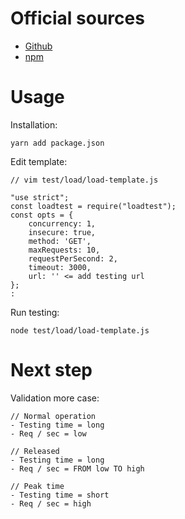 # Official sources
- [Github](https://github.com/alexfernandez/loadtest)
- [npm](https://www.npmjs.com/package/loadtest)

# Usage
Installation:
```
yarn add package.json
```

Edit template:
```
// vim test/load/load-template.js

"use strict";
const loadtest = require("loadtest");
const opts = {
    concurrency: 1,
    insecure: true,
    method: 'GET',
    maxRequests: 10,
    requestPerSecond: 2,
    timeout: 3000,
    url: '' <= add testing url
};
:
```

Run testing:
```
node test/load/load-template.js
```


# Next step
Validation more case:
```
// Normal operation
- Testing time = long
- Req / sec = low

// Released
- Testing time = long
- Req / sec = FROM low TO high

// Peak time
- Testing time = short
- Req / sec = high
```

